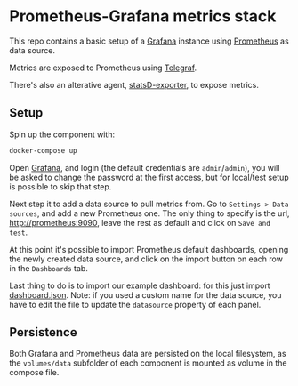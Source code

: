 # Prometheus-Grafana metrics stack

This repo contains a basic setup of a [Grafana](https://grafana.com/) instance
using [Prometheus](https://prometheus.io/) as data source.

Metrics are exposed to Prometheus using
[Telegraf](https://www.influxdata.com/time-series-platform/telegraf/).

There's also an alterative agent,
[statsD-exporter](https://github.com/prometheus/statsd_exporter), to expose
metrics.

## Setup

Spin up the component with:

```sh
docker-compose up
```

Open [Grafana](http://localhost:3000), and login (the default credentials are
`admin`/`admin`), you will be asked to change the password at the first access,
but for local/test setup is possible to skip that step.

Next step it to add a data source to pull metrics from. Go to
`Settings > Data sources`, and add a new Prometheus one. The only thing to
specify is the url, [http://prometheus:9090](http://prometheus:9090), leave the
rest as default and click on `Save and test`.

At this point it's possible to import Prometheus default dashboards, opening the
newly created data source, and click on the import button on each row in the
`Dashboards` tab.

Last thing to do is to import our example dashboard: for this just import
[dashboard.json](grafana/dashboard.json). Note: if you used a custom name for
the data source, you have to edit the file to update the `datasource` property
of each panel.

## Persistence

Both Grafana and Prometheus data are persisted on the local filesystem, as the
`volumes/data` subfolder of each component is mounted as volume in the compose
file.
